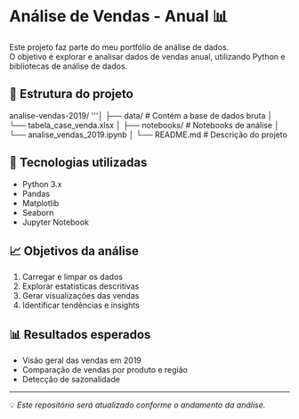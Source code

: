 # Análise de Vendas - Anual 📊

Este projeto faz parte do meu portfólio de análise de dados.  
O objetivo é explorar e analisar dados de vendas anual, utilizando Python e bibliotecas de análise de dados.

## 📂 Estrutura do projeto

analise-vendas-2019/
'''│
├── data/ # Contém a base de dados bruta
│ └── tabela_case_venda.xlsx
│
├── notebooks/ # Notebooks de análise
│ └── analise_vendas_2019.ipynb
│
└── README.md # Descrição do projeto

## 🚀 Tecnologias utilizadas
- Python 3.x
- Pandas
- Matplotlib
- Seaborn
- Jupyter Notebook

## 📈 Objetivos da análise
1. Carregar e limpar os dados
2. Explorar estatísticas descritivas
3. Gerar visualizações das vendas
4. Identificar tendências e insights

## 📊 Resultados esperados
- Visão geral das vendas em 2019
- Comparação de vendas por produto e região
- Detecção de sazonalidade

---

💡 *Este repositório será atualizado conforme o andamento da análise.*
